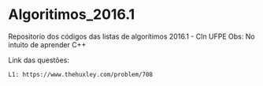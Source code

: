 # Algoritimos_2016.1
Repositorio dos códigos das listas de algorítimos 2016.1 - CIn UFPE
Obs: No intuito de aprender C++

Link das questões:
	
	L1: https://www.thehuxley.com/problem/708
